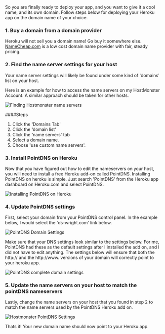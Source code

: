 So you are finally ready to deploy your app, and you want to give it a cool name, and its own domain. Follow steps below for deploying your Heroku app on the domain name of your choice.

### 1. Buy a domain from a domain provider
Heroku will not sell you a domain name! Go buy it somewhere else. [NameCheap.com](http://namecheap.com/ "NameCheap homepage") is a low cost domain name provider with fair, steady pricing.

### 2. Find the name server settings for your host

Your name server settings will likely be found under some kind of 'domains' list on your host.

Here is an example for how to access the name servers on my HostMonster Account. A similar approach should be taken for other hosts.

![Finding Hostmonster name servers](/images/posts/Hostmonster-finding-name-servers.png "Finding Hostmonster name servers")

####Steps
1. Click the 'Domains Tab'
2. Click the 'domain list'
3. Click the 'name servers' tab
4. Select a domain name.
5. Choose 'use custom name servers'.

### 3. Install PointDNS on Heroku

Now that you have figured out how to edit the nameservers on your host, you will need to install a free Heroku add-on called PointDNS. Installing PointDNS on heroku is simple. Just search 'PointDNS' from the Heroku app dashboard on Heroku.com and select PointDNS.

![Installing PointDNS on Heroku](/images/posts/PointDNS-heroku-install.png "Install PointDNS on Heroku")

### 4. Update PointDNS settings

First, select your domain from your PointDNS control panel. In the example below, I would select the 'ds-wright.com' link below.

![PointDNS Domain Settings](/images/posts/PointDNS-settings.png "Point DNS Domain Settings")

Make sure that your DNS settings look similar to the settings below. For me, PointDNS had these as the default settings after I installed the add on, and I did not have to edit anything. The settings below will ensure that both the http:// and the http://www. versions of your domain will correctly point to your heroku app.

![PointDNS complete domain settings](/images/posts/PointDNS-complete-settings.png "Complete domain settings for PointDNS on Heroku")

### 5. Update the name servers on your host to match the pointDNS nameservers

Lastly, change the name servers on your host that you found in step 2 to match the name servers used by the PointDNS Heroku add on.

![Hostmonster PointDNS Settings](/images/posts/Hostmonster-DNS-settings.png "Complete Hostmonster DNS settings")

Thats it! Your new domain name should now point to your Heroku app.


